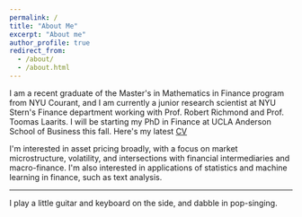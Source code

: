 ```yaml
---
permalink: /
title: "About Me"
excerpt: "About me"
author_profile: true
redirect_from: 
  - /about/
  - /about.html
---
```


I am a recent graduate of the Master's in Mathematics in Finance program from NYU Courant, and I am currently a junior research scientist at NYU Stern's Finance department working with Prof. Robert Richmond and Prof. Toomas Laarits. I will be starting my PhD in Finance at UCLA Anderson School of Business this fall. Here's my latest [CV](https://www.dropbox.com/s/6f7lwrafb5z7gg3/CV_Nov2022_public.pdf?dl=0)

I'm interested in asset pricing broadly, with a focus on market microstructure, volatility, and intersections with financial intermediaries and macro-finance. I'm also interested in applications of statistics and machine learning in finance, such as text analysis. 


-------
I play a little guitar and keyboard on the side, and dabble in pop-singing.  

